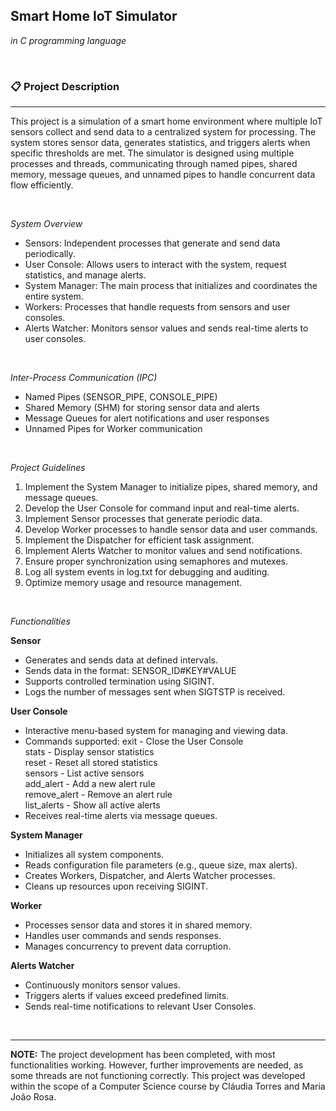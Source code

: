 ## Smart Home IoT Simulator
*in C programming language*

&nbsp;

### 📋 Project Description
---

This project is a simulation of a smart home environment where multiple IoT sensors collect and send data to a centralized system for processing. The system stores sensor data, generates statistics, and triggers alerts when specific thresholds are met. The simulator is designed using multiple processes and threads, communicating through named pipes, shared memory, message queues, and unnamed pipes to handle concurrent data flow efficiently.

&nbsp;

*System Overview*

- Sensors: Independent processes that generate and send data periodically.
- User Console: Allows users to interact with the system, request statistics, and manage alerts.
- System Manager: The main process that initializes and coordinates the entire system.
- Workers: Processes that handle requests from sensors and user consoles.
- Alerts Watcher: Monitors sensor values and sends real-time alerts to user consoles.

&nbsp;

*Inter-Process Communication (IPC)*

- Named Pipes (SENSOR_PIPE, CONSOLE_PIPE)
- Shared Memory (SHM) for storing sensor data and alerts
- Message Queues for alert notifications and user responses
- Unnamed Pipes for Worker communication

&nbsp;

*Project Guidelines*

1. Implement the System Manager to initialize pipes, shared memory, and message queues.
2. Develop the User Console for command input and real-time alerts.
3. Implement Sensor processes that generate periodic data.
4. Develop Worker processes to handle sensor data and user commands.
5. Implement the Dispatcher for efficient task assignment.
6. Implement Alerts Watcher to monitor values and send notifications.
7. Ensure proper synchronization using semaphores and mutexes.
8. Log all system events in log.txt for debugging and auditing.
9. Optimize memory usage and resource management.

&nbsp;

*Functionalities*

**Sensor**
- Generates and sends data at defined intervals.
- Sends data in the format: SENSOR_ID#KEY#VALUE
- Supports controlled termination using SIGINT.
- Logs the number of messages sent when SIGTSTP is received.

**User Console**
- Interactive menu-based system for managing and viewing data.
- Commands supported:
exit          - Close the User Console  
stats         - Display sensor statistics  
reset         - Reset all stored statistics  
sensors       - List active sensors  
add_alert     - Add a new alert rule  
remove_alert  - Remove an alert rule  
list_alerts   - Show all active alerts  
- Receives real-time alerts via message queues.

**System Manager**
- Initializes all system components.
- Reads configuration file parameters (e.g., queue size, max alerts).
- Creates Workers, Dispatcher, and Alerts Watcher processes.
- Cleans up resources upon receiving SIGINT.

**Worker**
- Processes sensor data and stores it in shared memory.
- Handles user commands and sends responses.
- Manages concurrency to prevent data corruption.

**Alerts Watcher**
- Continuously monitors sensor values.
- Triggers alerts if values exceed predefined limits.
- Sends real-time notifications to relevant User Consoles.

&nbsp;

---

**NOTE:** The project development has been completed, with most functionalities working. However, further improvements are needed, as some threads are not functioning correctly. This project was developed within the scope of a Computer Science course by Cláudia Torres and Maria João Rosa.
